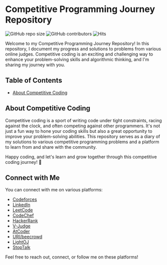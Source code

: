 # Competitive Programming Journey Repository

![GitHub repo size](https://img.shields.io/github/repo-size/TashinParvez/Competitive-Programming-Journey)
![GitHub contributors](https://img.shields.io/github/contributors/TashinParvez/Competitive-Programming-Journey)
![Hits](https://hits.seeyoufarm.com/api/count/incr/badge.svg?url=https://github.com/TashinParvez/Competitive-Programming-Journey)


Welcome to my Competitive Programming Journey Repository! In this repository, I document my progress and solutions to problems from various online judges. Competitive coding is an exciting and challenging way to enhance your problem-solving skills and algorithmic thinking, and I'm sharing my journey with you.

## Table of Contents

- [About Competitive Coding](#about-competitive-coding)

## About Competitive Coding

Competitive coding is a sport of writing code under tight constraints, racing against the clock, and often competing against other programmers. It's not just a fun way to hone your coding skills but also a great opportunity to improve your problem-solving abilities. This repository serves as a diary of my solutions to various competitive programming problems and a platform to learn from and share with the community.

Happy coding, and let's learn and grow together through this competitive coding journey! 🚀


## Connect with Me

You can connect with me on various platforms:

- [Codeforces](https://codeforces.com/profile/Tashin.Parvez)
- [LinkedIn](https://www.linkedin.com/in/YourLinkedInUsername)
- [LeetCode](https://leetcode.com/tashinParvez)
- [CodeChef](https://www.codechef.com/users/tashin_parvez)
- [HackerRank](https://www.hackerrank.com/tashinparvez?hr_r=1)
- [V-Judge](https://vjudge.net/user/Tashin_Parvez)
- [AtCoder](https://atcoder.jp/users/Tashin_Parvez)
- [URI/beecrowd](https://www.beecrowd.com.br/judge/en/profile/648820)
- [LightOJ](https://lightoj.com/user/tashinparvez)
- [StopTalk](https://www.stopstalk.com/user/profile/Tashin_Parvez)

Feel free to reach out, connect, or follow me on these platforms!



